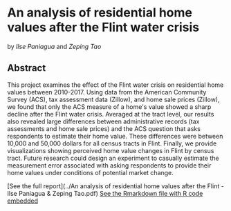 # An analysis of residential home values after the Flint water crisis

by *Ilse Paniagua* and *Zeping Tao*

## Abstract

This project examines the effect of the Flint water crisis on residential home values between 2010-2017. Using data from the American Community Survey (ACS), tax assessment data (Zillow), and home sale prices (Zillow), we found that only the ACS measure of a home's value showed a sharp decline after the Flint water crisis. Averaged at the tract level, our results also revealed large differences between administrative records (tax assessments and home sale prices) and the ACS question that asks respondents to estimate their home value. These differences were between 10,000 and 50,000 dollars for all census tracts in Flint. Finally, we provide visualizations showing perceived home value changes in Flint by census tract. Future research could design an experiment to casually estimate the measurement error associated with asking respondents to provide their home values under conditions of potential market change.

[See the full report](../An analysis of residential home values after the Flint - Ilse Paniagua & Zeping Tao.pdf)
[See the Rmarkdown file with R code embedded](../Flint-Zillow.Rmd)